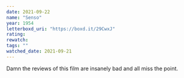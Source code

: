 ```yaml
---
date: 2021-09-22
name: "Senso"
year: 1954
letterboxd_uri: "https://boxd.it/29CwxJ"
rating: 
rewatch: 
tags: ""
watched_date: 2021-09-21
---
```


Damn the reviews of this film are insanely bad and all miss the point.

